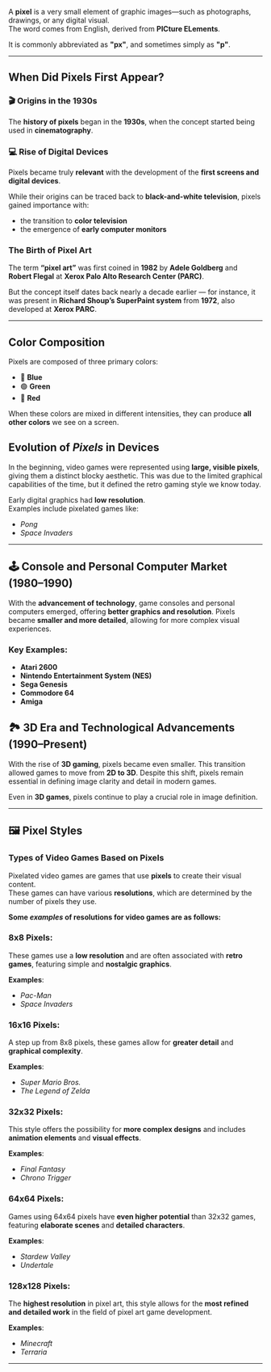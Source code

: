 A **pixel** is a very small element of graphic images—such as photographs, drawings, or any digital visual.  
The word comes from English, derived from **PICture ELements**.

It is commonly abbreviated as **"px"**, and sometimes simply as **"p"**.

---

## When Did Pixels First Appear?

### 🎬 Origins in the 1930s

The **history of pixels** began in the **1930s**, when the concept started being used in **cinematography**.

### 💻 Rise of Digital Devices

Pixels became truly **relevant** with the development of the **first screens and digital devices**.

While their origins can be traced back to **black-and-white television**, pixels gained importance with:

- the transition to **color television**
- the emergence of **early computer monitors**

### The Birth of Pixel Art

The term **“pixel art”** was first coined in **1982** by **Adele Goldberg** and **Robert Flegal** at **Xerox Palo Alto Research Center (PARC)**.

But the concept itself dates back nearly a decade earlier —  for instance, it was present in **Richard Shoup’s SuperPaint system** from **1972**, also developed at **Xerox PARC**.

---

## Color Composition

Pixels are composed of three primary colors:

- 🔵 **Blue**
- 🟢 **Green**
- 🔴 **Red**

When these colors are mixed in different intensities, they can produce **all other colors** we see on a screen.

## Evolution of *Pixels* in Devices

In the beginning, video games were represented using **large, visible pixels**, giving them a distinct blocky aesthetic. This was due to the limited graphical capabilities of the time, but it defined the retro gaming style we know today.

Early digital graphics had **low resolution**.  
Examples include pixelated games like:

- _Pong_
- _Space Invaders_

---

## 🕹️ Console and Personal Computer Market (1980–1990)

With the **advancement of technology**, game consoles and personal computers emerged, offering **better graphics and resolution**. Pixels became **smaller and more detailed**, allowing for more complex visual experiences.

### Key Examples:

- **Atari 2600**
- **Nintendo Entertainment System (NES)**
- **Sega Genesis**
- **Commodore 64**
- **Amiga**

## 🏞️ 3D Era and Technological Advancements (1990–Present)

With the rise of **3D gaming**, pixels became even smaller. This transition allowed games to move from **2D to 3D**. Despite this shift, pixels remain essential in defining image clarity and detail in modern games.

Even in **3D games**, pixels continue to play a crucial role in image definition.

---

## 🖼️ Pixel Styles

### Types of Video Games Based on Pixels

Pixelated video games are games that use **pixels** to create their visual content.  
These games can have various **resolutions**, which are determined by the number of pixels they use.

**Some *examples* of resolutions for video games are as follows:**

### 8x8 Pixels:

These games use a **low resolution** and are often associated with **retro games**, featuring simple and **nostalgic graphics**.

**Examples**:

- _Pac-Man_
- _Space Invaders_

### 16x16 Pixels:

A step up from 8x8 pixels, these games allow for **greater detail** and **graphical complexity**.

**Examples**:

- _Super Mario Bros._
- _The Legend of Zelda_

### 32x32 Pixels:

This style offers the possibility for **more complex designs** and includes **animation elements** and **visual effects**.

**Examples**:

- _Final Fantasy_
- _Chrono Trigger_

### 64x64 Pixels:

Games using 64x64 pixels have **even higher potential** than 32x32 games, featuring **elaborate scenes** and **detailed characters**.

**Examples**:

- _Stardew Valley_
- _Undertale_

### 128x128 Pixels:

The **highest resolution** in pixel art, this style allows for the **most refined and detailed work** in the field of pixel art game development.

**Examples**:

- _Minecraft_
- _Terraria_

---
